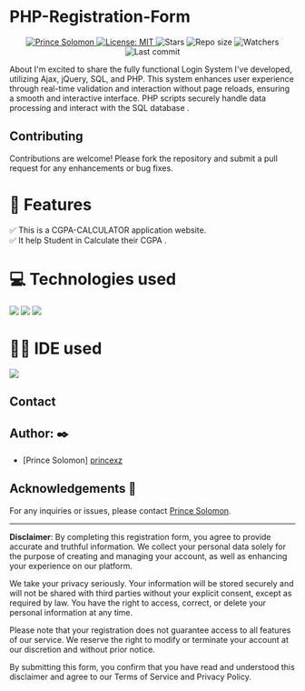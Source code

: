 # PHP-Registration-Form

<p align="center">	
   <a href="https://www.linkedin.com/in/princexz">
      <img alt="Prince Solomon" src="https://img.shields.io/badge/-princexz-1AD043?style=flat&logo=Linkedin&logoColor=white" />
   </a>
  <a href="https://github.com/princexz/Quiz-Application/blob/main/License">
    <img alt="License: MIT" src="https://img.shields.io/github/license/princexz/Quiz-Application?color=#1AD043" />
  </a>
  <img alt="Stars" src= "https://img.shields.io/github/stars/princexz/Quiz-Application?color=#1AD043" />
  <img alt="Repo size" src="https://img.shields.io/github/repo-size/princexz/Quiz-Application?color=#1AD043" />
<img alt= "Watchers" src="https://img.shields.io/github/watchers/princexz/Quiz-Application?color=#1AD043" />
<img alt= "Last commit" src="https://img.shields.io/github/last-commit/princexz/Quiz-Application?color=#1AD043" />
</p>


About I'm excited to share the fully functional Login System I've developed, utilizing Ajax, jQuery, SQL, and PHP. This system enhances user experience through real-time validation and interaction without page reloads, ensuring a smooth and interactive interface. PHP scripts securely handle data processing and interact with the SQL database .


## Contributing

Contributions are welcome! Please fork the repository and submit a pull request for any enhancements or bug fixes.



# 📝 Features 
✅ This is a CGPA-CALCULATOR application website. <br>
✅ It help Student in Calculate their  CGPA . 

# 💻 Technologies used
<img src="https://img.shields.io/badge/HTML5-FF3300?style=for-the-badge&logo=html5&logoColor=white">
<img src="https://img.shields.io/badge/CSS3-0066FF?style=for-the-badge&logo=css3&logoColor=white">
<img src="https://img.shields.io/badge/JavaScript-FFF600?style=for-the-badge&logo=javascript&logoColor=white">

# 👩‍💻 IDE used
<img src="https://img.shields.io/badge/Visual_Studio_Code-0078D4?style=for-the-badge&logo=visual%20studio%20code&logoColor=white">

## Contact


## Author: :black_nib:

* [Prince Solomon] [princexz](https://github.com/princexz)

## Acknowledgements :pray:

For any inquiries or issues, please contact [Prince Solomon](mailto:Prince_solomon@yahoo.com).

---


**Disclaimer**: By completing this registration form, you agree to provide accurate and truthful information. We collect your personal data solely for the purpose of creating and managing your account, as well as enhancing your experience on our platform.

We take your privacy seriously. Your information will be stored securely and will not be shared with third parties without your explicit consent, except as required by law. You have the right to access, correct, or delete your personal information at any time.

Please note that your registration does not guarantee access to all features of our service. We reserve the right to modify or terminate your account at our discretion and without prior notice.

By submitting this form, you confirm that you have read and understood this disclaimer and agree to our Terms of Service and Privacy Policy.

